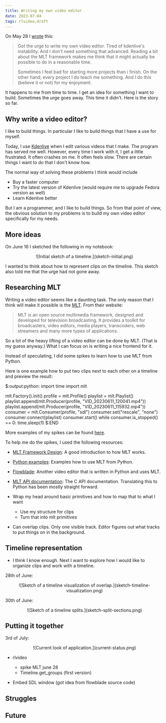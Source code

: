 ```yaml
---
title: Writing my own video editor
date: 2023-07-04
tags: rlvideo,draft
---
```


On May 28 I
[wrote](https://hachyderm.io/@rickardlindberg/110447282439624451) this:

> Got the urge to write my own video editor. Tired of kdenlive's instability.
> And I don't need something that advanced. Reading a bit about the MLT
> framework makes me think that it might actually be possible to do in a
> reasonable time.
>
> Sometimes I feel bad for starting more projects than i finish. On the other
> hand, every project I do teach me something. And I do this (believe it or
> not) for my enjoyment.

It happens to me from time to time. I get an idea for something I want to
build. Sometimes the urge goes away. This time it didn't. Here is the story so
far.

## Why write a video editor?

I like to build things. In particular I like to build things that I have a use
for myself.

Today, I use [Kdenlive](https://kdenlive.org/en/) when I edit various videos
that I make. The program has served me well. However, every time I work with
it, I get a little frustrated. It often crashes on me. It often feels slow.
There are certain things I want to do that I don't know how.

The normal way of solving these problems I think would include

* Buy a faster computer
* Try the latest version of Kdenlive (would require me to upgrade Fedora
  version as well)
* Learn Kdenlive better

But I am a programmer, and I like to build things. So from that point of view,
the obvious solution to my problems is to build my own video editor
specifically for my needs.

## More ideas

On June 16 I sketched the following in my notebook:

<p>
<center>
![Initial sketch of a timeline.](sketch-initial.png)
</center>
</p>

I wanted to think about how to represent clips on the timeline.  This sketch
also told me that the urge had not gone away.

## Researching MLT

Writing a video editor seems like a daunting task. The only reason that I think
will make it possible is the [MLT](https://www.mltframework.org/). From their
website:

> MLT is an open source multimedia framework, designed and developed for
> television broadcasting. It provides a toolkit for broadcasters, video
> editors, media players, transcoders, web streamers and many more types of
> applications.

So a lot of the heavy lifting of a video editor can be done by MLT. (That is my
guess anyway.) What I can focus on is writing a nice frontend for it.

Instead of speculating, I did some spikes to learn how to use MLT from Python.

Here is one example how to put two clips next to each other on a timeline and
preview the result:

$:output:python:
import time
import mlt

mlt.Factory().init()
profile = mlt.Profile()
playlist = mlt.Playlist()
playlist.append(mlt.Producer(profile, "VID_20230611_120041.mp4"))
playlist.append(mlt.Producer(profile, "VID_20230611_115932.mp4"))
consumer = mlt.Consumer(profile, "sdl")
consumer.set("rescale", "none")
consumer.connect(playlist)
consumer.start()
while consumer.is_stopped() == 0:
    time.sleep(1)
$:END

More examples of my spikes can be found
[here](https://github.com/rickardlindberg/rlvideo/blob/91dd25a0d39cbe25e8ce85157115d023b4d2c78c/spikes/mlt_hello_world.py).

To help me do the spikes, I used the following resources:

* [MLT Framework Design](https://www.mltframework.org/docs/framework/): A good
  introduction to how MLT works.

* [Python
  examples](https://github.com/mltframework/mlt/tree/master/src/swig/python):
  Examples how to use MLT from Python.

* [Flowblade](https://github.com/jliljebl/flowblade): Another video editor that
  is written in Python and uses MLT.

* [MLT API documentation](https://www.mltframework.org/doxygen/annotated.html):
  The C API documentation. Translating this to Python has been mostly straight
  forward.

* Wrap my head around basic primitives and how to map that to what I want
    * Use my structure for clips
    * Turn that into mlt primitives

* Can overlap clips. Only one visible track. Editor figures out what tracks to
  put things on in the background.

## Timeline representation

* I think I know enough. Next I want to explore how I would like to organize
  clips and work with a timeline.

28th of June:

<p>
<center>
![Sketch of a timeline visualization of overlap.](sketch-timeline-visualization.png)
</center>
</p>

30th of June:

<p>
<center>
![Sketch of a timeline splits.](sketch-split-sections.png)
</center>
</p>

## Putting it together

3rd of July:

<p>
<center>
![Current look of application.](current-status.png)
</center>
</p>

* rlvideo

    * spike MLT june 28
    * Timeline.get_groups (first version)

* Embed SDL window (got idea from flowblade source code)

## Struggles

## Future
